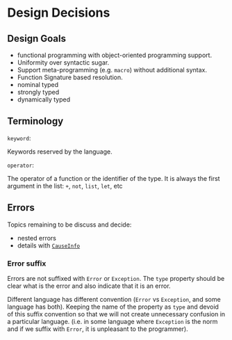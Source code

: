 # Design Decisions

## Design Goals

- functional programming with object-oriented programming support.
- Uniformity over syntactic sugar.
- Support meta-programming (e.g. `macro`) without additional syntax.
- Function Signature based resolution.
- nominal typed
- strongly typed
- dynamically typed

## Terminology

`keyword`:

Keywords reserved by the language.

`operator`:

The operator of a function or the identifier of the type.
It is always the first argument in the list: `+`, `not`, `list`, `let`, etc

## Errors

Topics remaining to be discuss and decide:

- nested errors
- details with [`CauseInfo`](https://github.com/unional/google-cloud-api/blob/master/src/types.ts#L119)

### Error suffix

Errors are not suffixed with `Error` or `Exception`.
The `type` property should be clear what is the error and also indicate that it is an error.

Different language has different convention (`Error` vs `Exception`, and some language has both).
Keeping the name of the property as `type` and devoid of this suffix convention so that we will not create unnecessary confusion in a particular language.
(i.e. in some language where `Exception` is the norm and if we suffix with `Error`, it is unpleasant to the programmer).

